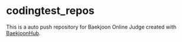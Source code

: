 # codingtest_repos
This is a auto push repository for Baekjoon Online Judge created with [BaekjoonHub](https://github.com/BaekjoonHub/BaekjoonHub).
